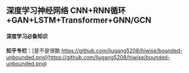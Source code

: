 ## 深度学习神经网络 CNN+RNN循环+GAN+LSTM+Transformer+GNN/GCN
#### 深度学习必备知识

**知乎专栏：**[是不是很酷 https://github.com/liugang5208/hiwise/bounded-unbounded.png](https://github.com/liugang5208/hiwise/bounded-unbounded.png)
